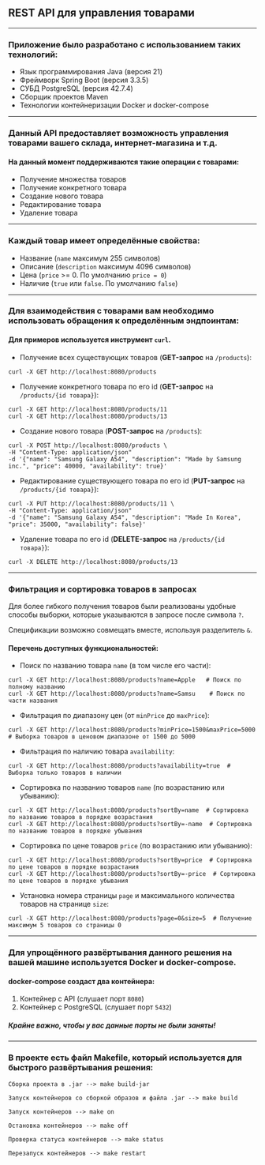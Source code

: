 ## REST API для управления товарами
***
### Приложение было разработано с использованием таких технологий:
- Язык программирования Java (версия 21)
- Фреймворк Spring Boot (версия 3.3.5)
- СУБД PostgreSQL (версия 42.7.4)
- Сборщик проектов Maven
- Технологии контейнеризации Docker и docker-compose
***
### Данный API предоставляет возможность управления товарами вашего склада, интернет-магазина и т.д. 
#### На данный момент поддерживаются такие операции с товарами:
- Получение множества товаров
- Получение конкретного товара
- Создание нового товара
- Редактирование товара
- Удаление товара
***
### Каждый товар имеет определённые свойства:
- Название (`name` максимум 255 символов)
- Описание (`description` максимум 4096 символов)
- Цена (`price` >= 0. По умолчанию `price = 0`)
- Наличие (`true` или `false`. По умолчанию `false`)
***
### Для взаимодействия с товарами вам необходимо использовать обращения к определённым эндпоинтам:

#### Для примеров используется инструмент `curl`.

- Получение всех существующих товаров (**GET-запрос** на `/products`):
```
curl -X GET http://localhost:8080/products
```

- Получение конкретного товара по его id (**GET-запрос** на `/products/{id товара}`):
```
curl -X GET http://localhost:8080/products/11
curl -X GET http://localhost:8080/products/13
```

- Создание нового товара (**POST-запрос** на `/products`):
```
curl -X POST http://localhost:8080/products \
-H "Content-Type: application/json"
-d '{"name": "Samsung Galaxy A54", "description": "Made by Samsung inc.", "price": 40000, "availability": true}'
```

-  Редактирование существующего товара по его id (**PUT-запрос** на `/products/{id товара}`):
```
curl -X PUT http://localhost:8080/products/11 \
-H "Content-Type: application/json"
-d '{"name": "Samsung Galaxy A54", "description": "Made In Korea", "price": 35000, "availability": false}'
```

- Удаление товара по его id (**DELETE-запрос** на `/products/{id товара}`):
```
curl -X DELETE http://localhost:8080/products/13
```
***
### Фильтрация и сортировка товаров в запросах
Для более гибкого получения товаров были реализованы удобные способы выборки, которые указываются в запросе после символа `?`.

Спецификации возможно совмещать вместе, используя разделитель `&`.

#### Перечень доступных функциональностей:

- Поиск по названию товара `name` (в том числе его части):
```
curl -X GET http://localhost:8080/products?name=Apple   # Поиск по полному названию
curl -X GET http://localhost:8080/products?name=Samsu    # Поиск по части названия
```
- Фильтрация по диапазону цен (от `minPrice` до `maxPrice`):
```
curl -X GET http://localhost:8080/products?minPrice=1500&maxPrice=5000  # Выборка товаров в ценовом диапазоне от 1500 до 5000
```
- Фильтрация по наличию товара `availability`:
```
curl -X GET http://localhost:8080/products?availability=true  # Выборка только товаров в наличии
```
- Сортировка по названию товаров `name` (по возрастанию или убыванию):
```
curl -X GET http://localhost:8080/products?sortBy=name  # Сортировка по названию товаров в порядке возрастания
curl -X GET http://localhost:8080/products?sortBy=-name  # Сортировка по названию товаров в порядке убывания
```
- Сортировка по цене товаров `price` (по возрастанию или убыванию):
```
curl -X GET http://localhost:8080/products?sortBy=price  # Сортировка по цене товаров в порядке возрастания
curl -X GET http://localhost:8080/products?sortBy=-price  # Сортировка по цене товаров в порядке убывания
```
- Установка номера страницы `page` и максимального количества товаров на странице `size`:  
```
curl -X GET http://localhost:8080/products?page=0&size=5  # Получение максимум 5 товаров со страницы 0
```
***
### Для упрощённого развёртывания данного решения на вашей машине используется Docker и docker-compose.
#### docker-compose создаст два контейнера:
1) Контейнер с API (слушает порт `8080`)
2) Контейнер с PostgreSQL (слушает порт `5432`)
##### Крайне важно, чтобы у вас данные порты не были заняты!
***
### В проекте есть файл Makefile, который используется для быстрого развёртывания решения:
```
Сборка проекта в .jar --> make build-jar

Запуск контейнеров со сборкой образов и файла .jar --> make build

Запуск контейнеров --> make on

Остановка контейнеров --> make off

Проверка статуса контейнеров --> make status

Перезапуск контейнеров --> make restart
```


